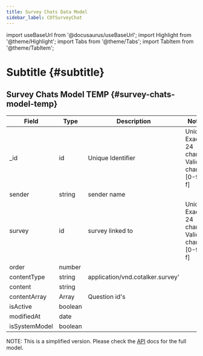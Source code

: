 ```yaml
---
title: Survey Chats Data Model
sidebar_label: COTSurveyChat
---
```

import useBaseUrl from '@docusaurus/useBaseUrl'; 
import Highlight from '@theme/Highlight';
import Tabs from '@theme/Tabs';
import TabItem from '@theme/TabItem';

# Subtitle {#subtitle}
## Survey Chats Model TEMP {#survey-chats-model-temp}

| Field | Type | Description | Notes |
| ----  | ---- | ----------- | ----  |
| _id   | id   | Unique Identifier   | Unique. Exactly 24 chars. Valid chars [0-9a-f] |
| sender | string | sender name 
| survey  | id | survey linked to | Unique. Exactly 24 chars. Valid chars [0-9a-f] |
| order  | number |
| contentType  | string | application/vnd.cotalker.survey'
| content | string | 
| contentArray | Array | Question id's
| isActive | boolean | 
| modifiedAt | date |
| isSystemModel | boolean |
NOTE: This is a simplified version. Please check the [API](https://www.cotalker.com/swagger/core/?key=woubtjf4olr0t4zgutuwn6scbcm6hd3qh1cgl5obmohpbm3mfublnwcvv67lodgjvd3h86s9ppshtvmf95gepsqh6nizq9liu7f) docs for the full model.